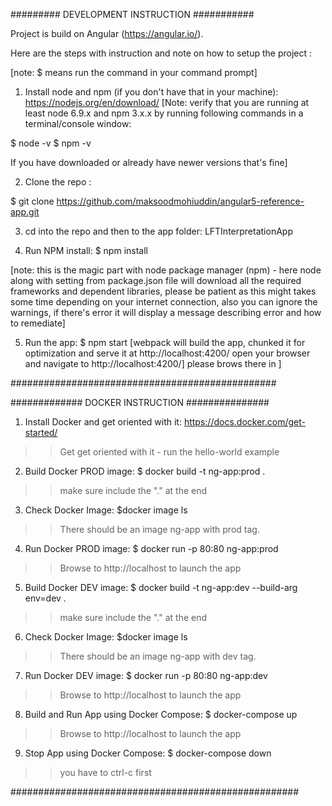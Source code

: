 
######### DEVELOPMENT INSTRUCTION ###########

Project is build on Angular (https://angular.io/).

Here are the steps with instruction and note on how to setup the project :

[note: $ means run the command in your command prompt]

1. Install node and npm (if you don't have that in your machine):
https://nodejs.org/en/download/
[Note: verify that you are running at least node 6.9.x and npm 3.x.x by running following commands in a terminal/console window:

$ node -v
$ npm -v

If you have downloaded or already have newer versions that's fine]

2. Clone the repo :

$ git clone https://github.com/maksoodmohiuddin/angular5-reference-app.git

3. cd into the repo and then to the app folder: LFTInterpretationApp

4. Run NPM install:
$ npm install

[note: this is the magic part with node package manager (npm) -
here node along with setting from package.json file will download
all the required frameworks and dependent libraries,
please be patient as this might takes some time depending on your internet connection,
also you can ignore the warnings, if there's error it will display a message describing error and how to remediate]

5. Run the app:
$ npm start
[webpack will build the app, chunked it for optimization and serve it at http://localhost:4200/
open your browser and navigate to http://localhost:4200/]
 please brows there in ]

################################################

############# DOCKER INSTRUCTION ###############

1. Install Docker and get oriented with it: https://docs.docker.com/get-started/
>> Get get oriented with it - run the hello-world example

2. Build Docker PROD image: $ docker build -t ng-app:prod .
>> make sure include the "." at the end

3. Check Docker Image: $docker image ls
>> There should be an image ng-app with prod tag.

4. Run Docker PROD image: $ docker run -p 80:80 ng-app:prod
>> Browse to http://localhost to launch the app

5. Build Docker DEV image: $ docker build -t ng-app:dev --build-arg env=dev .
>> make sure include the "." at the end

6. Check Docker Image: $docker image ls
>> There should be an image ng-app with dev tag.

7. Run Docker DEV image: $ docker run -p 80:80 ng-app:dev
>> Browse to http://localhost to launch the app

8. Build and Run App using Docker Compose: $ docker-compose up
>> Browse to http://localhost to launch the app

9. Stop App using Docker Compose: $ docker-compose down
>> you have to ctrl-c first

####################################################




